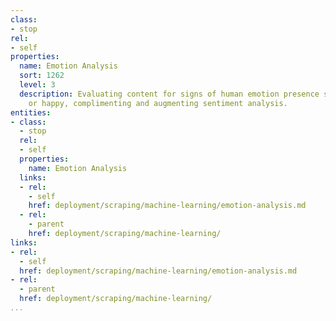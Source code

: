 ```yaml
---
class:
- stop
rel:
- self
properties:
  name: Emotion Analysis
  sort: 1262
  level: 3
  description: Evaluating content for signs of human emotion presence such as sad
    or happy, complimenting and augmenting sentiment analysis.
entities:
- class:
  - stop
  rel:
  - self
  properties:
    name: Emotion Analysis
  links:
  - rel:
    - self
    href: deployment/scraping/machine-learning/emotion-analysis.md
  - rel:
    - parent
    href: deployment/scraping/machine-learning/
links:
- rel:
  - self
  href: deployment/scraping/machine-learning/emotion-analysis.md
- rel:
  - parent
  href: deployment/scraping/machine-learning/
...
```

